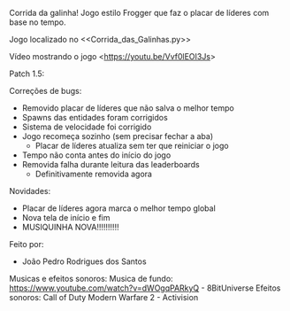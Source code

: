 Corrida da galinha!
Jogo estilo Frogger que faz o placar de líderes com base no tempo.

Jogo localizado no <<Corrida_das_Galinhas.py>>

Vídeo mostrando o jogo <<https://youtu.be/Vvf0lEOI3Js>>

Patch 1.5:


Correções de bugs:
- Removido placar de líderes que não salva o melhor tempo
- Spawns das entidades foram corrigidos 
- Sistema de velocidade foi corrigido
- Jogo recomeça sozinho (sem precisar fechar a aba)
  - Placar de líderes atualiza sem ter que reiniciar o jogo
- Tempo não conta antes do início do jogo
- Removida falha durante leitura das leaderboards
  - Definitivamente removida agora

Novidades:
- Placar de líderes agora marca o melhor tempo global
- Nova tela de início e fim
- MUSIQUINHA NOVA!!!!!!!!!!


Feito por:
- João Pedro Rodrigues dos Santos


Musicas e efeitos sonoros:
Musica de fundo: https://www.youtube.com/watch?v=dWOgqPARkyQ - 8BitUniverse
Efeitos sonoros: Call of Duty Modern Warfare 2 - Activision
